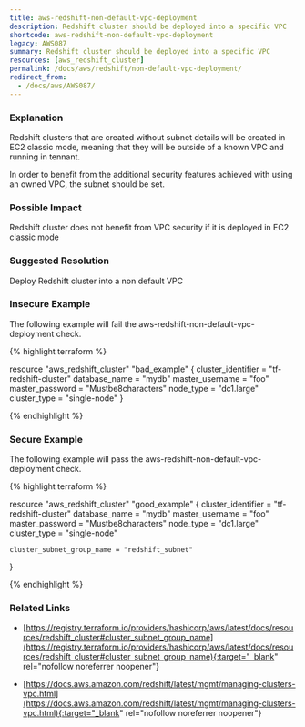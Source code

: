 ```yaml
---
title: aws-redshift-non-default-vpc-deployment
description: Redshift cluster should be deployed into a specific VPC
shortcode: aws-redshift-non-default-vpc-deployment
legacy: AWS087
summary: Redshift cluster should be deployed into a specific VPC 
resources: [aws_redshift_cluster] 
permalink: /docs/aws/redshift/non-default-vpc-deployment/
redirect_from: 
  - /docs/aws/AWS087/
---
```


### Explanation


Redshift clusters that are created without subnet details will be created in EC2 classic mode, meaning that they will be outside of a known VPC and running in tennant.

In order to benefit from the additional security features achieved with using an owned VPC, the subnet should be set.


### Possible Impact
Redshift cluster does not benefit from VPC security if it is deployed in EC2 classic mode

### Suggested Resolution
Deploy Redshift cluster into a non default VPC


### Insecure Example

The following example will fail the aws-redshift-non-default-vpc-deployment check.

{% highlight terraform %}

resource "aws_redshift_cluster" "bad_example" {
	cluster_identifier = "tf-redshift-cluster"
	database_name      = "mydb"
	master_username    = "foo"
	master_password    = "Mustbe8characters"
	node_type          = "dc1.large"
	cluster_type       = "single-node"
}

{% endhighlight %}



### Secure Example

The following example will pass the aws-redshift-non-default-vpc-deployment check.

{% highlight terraform %}

resource "aws_redshift_cluster" "good_example" {
	cluster_identifier = "tf-redshift-cluster"
	database_name      = "mydb"
	master_username    = "foo"
	master_password    = "Mustbe8characters"
	node_type          = "dc1.large"
	cluster_type       = "single-node"

	cluster_subnet_group_name = "redshift_subnet"
}

{% endhighlight %}



### Related Links


- [https://registry.terraform.io/providers/hashicorp/aws/latest/docs/resources/redshift_cluster#cluster_subnet_group_name](https://registry.terraform.io/providers/hashicorp/aws/latest/docs/resources/redshift_cluster#cluster_subnet_group_name){:target="_blank" rel="nofollow noreferrer noopener"}

- [https://docs.aws.amazon.com/redshift/latest/mgmt/managing-clusters-vpc.html](https://docs.aws.amazon.com/redshift/latest/mgmt/managing-clusters-vpc.html){:target="_blank" rel="nofollow noreferrer noopener"}



